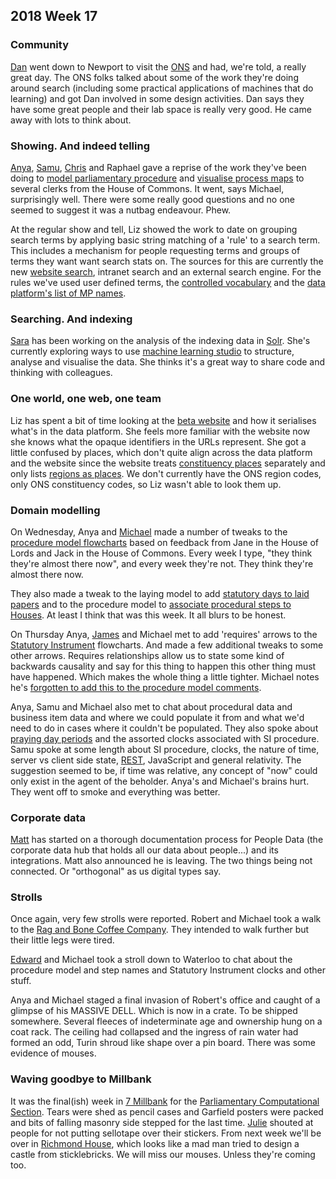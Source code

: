 ## 2018 Week 17

### Community

[Dan](https://twitter.com/dasbarrett) went down to Newport to visit the [ONS](https://www.ons.gov.uk/) and had, we're told, a really great day. The ONS folks talked about some of the work they're doing around search (including some practical applications of machines that do learning) and got Dan involved in some design activities. Dan says they have some great people and their lab space is really very good. He came away with lots to think about.

### Showing. And indeed telling

[Anya](https://twitter.com/bitten_), [Samu](https://twitter.com/langsamu), [Chris](https://twitter.com/chrisalcockdev) and Raphael gave a reprise of the work they've been doing to [model parliamentary procedure](https://ukparliament.github.io/ontologies/procedure/procedure-ontology.html) and [visualise process maps](https://procedures.azurewebsites.net/) to several clerks from the House of Commons. It went, says Michael, surprisingly well. There were some really good questions and no one seemed to suggest it was a nutbag endeavour. Phew.

At the regular show and tell, Liz showed the work to date on grouping search terms by applying basic string matching of a 'rule' to a search term. This includes a mechanism for people requesting terms and groups of terms they want want search stats on. The sources for this are currently the new [website search](https://beta.parliament.uk/search), intranet search and an external search engine. For the rules we've used user defined terms, the [controlled vocabulary](http://www.data.parliament.uk/dataset/thesauri) and the [data platform's list of MP names](https://beta.parliament.uk/houses/1AFu55Hs/members/current).

### Searching. And indexing

[Sara](https://twitter.com/sarafreis) has been working on the analysis of the indexing data in [Solr](http://lucene.apache.org/solr/). She's currently exploring ways to use [machine learning studio](https://gallery.azure.ai/Notebook/Connect-Azure-ML-Studio-with-R-using-the-AzureML-package-2) to structure, analyse and visualise the data. She thinks it's a great way to share code and thinking with colleagues.

### One world, one web, one team

Liz has spent a bit of time looking at the [beta website](https://beta.parliament.uk/) and how it serialises what's in the data platform. She feels more familiar with the website now she knows what the opaque identifiers in the URLs represent. She got a little confused by places, which don't quite align across the data platform and the website since the website treats [constituency places](https://beta.parliament.uk/constituencies/current) separately and only lists [regions as places](https://beta.parliament.uk/places). We don't currently have the ONS region codes, only ONS constituency codes, so Liz wasn't able to look them up.

### Domain modelling

On Wednesday, Anya and [Michael](https://twitter.com/fantasticlife) made a number of tweaks to the [procedure model flowcharts](https://ukparliament.github.io/ontologies/procedure/procedure-ontology.html#examples) based on feedback from Jane in the House of Lords and Jack in the House of Commons. Every week I type, "they think they're almost there now", and every week they're not. They think they're almost there now.

They also made a tweak to the laying model to add [statutory days to laid papers](https://ukparliament.github.io/ontologies/laying/laying-ontology.html#d4e169) and to the procedure model to [associate procedural steps to Houses](https://ukparliament.github.io/ontologies/procedure/procedure-ontology.html#d4e130). At least I think that was this week. It all blurs to be honest.

On Thursday Anya, [James](https://twitter.com/thevinternet) and Michael met to add 'requires' arrows to the [Statutory Instrument](https://en.wikipedia.org/wiki/Statutory_instrument_(UK)) flowcharts. And made a few additional tweaks to some other arrows. Requires relationships allow us to state some kind of backwards causality and say for this thing to happen this other thing must have happened. Which makes the whole thing a little tighter. Michael notes he's [forgotten to add this to the procedure model comments](https://trello.com/c/0YAKVdnG/230-add-requires-comment-to-procedure-ontology).

Anya, Samu and Michael also met to chat about procedural data and business item data and where we could populate it from and what we'd need to do in cases where it couldn't be populated. They also spoke about [praying day periods](https://ukparliament.github.io/ontologies/time-period/time-period-ontology.html#d4e459) and the assorted clocks associated with SI procedure. Samu spoke at some length about SI procedure, clocks, the nature of time, server vs client side state, [REST](https://en.wikipedia.org/wiki/Representational_state_transfer), JavaScript and general relativity. The suggestion seemed to be, if time was relative, any concept of "now" could only exist in the agent of the beholder. Anya's and Michael's brains hurt. They went off to smoke and everything was better.

### Corporate data

[Matt](https://twitter.com/matiasgermanico) has started on a thorough documentation process for People Data (the corporate data hub that holds all our data about people...) and its integrations. Matt also announced he is leaving. The two things being not connected. Or "orthogonal" as us digital types say.

### Strolls

Once again, very few strolls were reported. Robert and Michael took a walk to the [Rag and Bone Coffee Company](https://twitter.com/ragbonecoffee). They intended to walk further but their little legs were tired.

[Edward](https://twitter.com/ewhitur) and Michael took a stroll down to Waterloo to chat about the procedure model and step names and Statutory Instrument clocks and other stuff.

Anya and Michael staged a final invasion of Robert's office and caught of a glimpse of his MASSIVE DELL. Which is now in a crate. To be shipped somewhere. Several fleeces of indeterminate age and ownership hung on a coat rack. The ceiling had collapsed and the ingress of rain water had formed an odd, Turin shroud like shape over a pin board. There was some evidence of mouses.

### Waving goodbye to Millbank

It was the final(ish) week in [7 Millbank](https://platform.carbonculture.net/places/7-millbank/45/) for the [Parliamentary Computational Section](https://pds.blog.parliament.uk/). Tears were shed as pencil cases and Garfield posters were packed and bits of falling masonry side stepped for the last time. [Julie](https://twitter.com/julietouring) shouted at people for not putting sellotape over their stickers. From next week we'll be over in [Richmond House](https://en.wikipedia.org/wiki/Richmond_House), which looks like a mad man tried to design a castle from sticklebricks. We will miss our mouses. Unless they're coming too.






